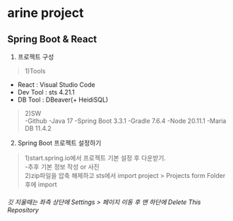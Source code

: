 # arine project
Spring Boot & React
--------------------
1. 프로젝트 구성
> 1)Tools
- React : Visual Studio Code
- Dev Tool : sts 4.21.1
- DB Tool : DBeaver(+ HeidiSQL)

> 2)SW   
-Github
-Java 17
-Spring Boot 3.3.1
-Gradle 7.6.4
-Node 20.11.1
-Maria DB 11.4.2

2. Spring Boot 프로젝트 설정하기
> 1)start.spring.io에서 프로젝트 기본 설정 후 다운받기.   
-추후 기본 정보 작성 or 사진   
> 2)zip파일을 압축 해제하고 sts에서 import project > Projects form Folder 후에 import




###### 깃 지울때는 좌측 상단에 Settings > 페이지 이동 후 맨 하단에 Delete This Repository
